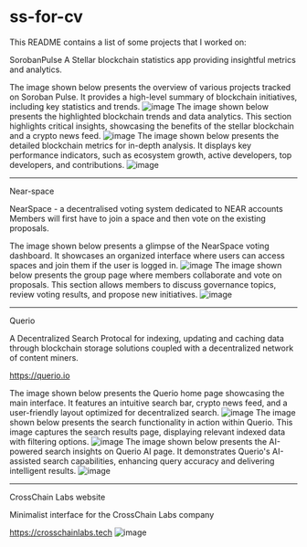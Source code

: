 # ss-for-cv

This README contains a list of some projects that I worked on:


SorobanPulse
A Stellar blockchain statistics app providing insightful metrics and analytics.

The image shown below presents the overview of various projects tracked on Soroban Pulse.
It provides a high-level summary of blockchain initiatives, including key statistics and trends.
![image](https://github.com/user-attachments/assets/d7f277b5-e75d-427c-b33b-a1f266a9f9d9)
The image shown below presents the highlighted blockchain trends and data analytics.
This section highlights critical insights, showcasing the benefits of the stellar blockchain and a crypto news feed.
![image](https://github.com/user-attachments/assets/1867343c-473f-454f-8fb6-c5367642b734)
The image shown below presents the detailed blockchain metrics for in-depth analysis.
It displays key performance indicators, such as ecosystem growth, active developers, top developers, and contributions.
![image](https://github.com/user-attachments/assets/eba6e13c-2f80-4279-87e1-ac4760ad568e)

-----------------------------------------------------------------------------------------

Near-space

NearSpace - a decentralised voting system dedicated to NEAR accounts Members will first have to join a space and then vote on the existing proposals. 

The image shown below presents a glimpse of the NearSpace voting dashboard.
It showcases an organized interface where users can access spaces and join them if the user is logged in.
![image](https://github.com/user-attachments/assets/468e349f-28cb-4355-881f-1aba209d1aa2)
The image shown below presents the group page where members collaborate and vote on proposals.
This section allows members to discuss governance topics, review voting results, and propose new initiatives.
![image](https://github.com/user-attachments/assets/42d37713-71ae-42ac-a570-3780a1894497)

-----------------------------------------------------------------------------------------

Querio

A Decentralized Search Protocal for indexing, updating and caching data through blockchain storage solutions coupled with a decentralized network of content miners.

https://querio.io

The image shown below presents the Querio home page showcasing the main interface.
It features an intuitive search bar, crypto news feed, and a user-friendly layout optimized for decentralized search.
![image](https://github.com/user-attachments/assets/142bcd2a-1cbb-4997-90dd-8dedb88ae98c)
The image shown below presents the search functionality in action within Querio.
This image captures the search results page, displaying relevant indexed data with filtering options.
![image](https://github.com/user-attachments/assets/79b45ef6-1358-4e6c-a9da-6fa2010334de)
The image shown below presents the AI-powered search insights on Querio AI page.
It demonstrates Querio's AI-assisted search capabilities, enhancing query accuracy and delivering intelligent results.
![image](https://github.com/user-attachments/assets/3b2e5295-02ed-4856-a0be-ac567b0aeec4)

-----------------------------------------------------------------------------------------

CrossChain Labs website

Minimalist interface for the CrossChain Labs company

https://crosschainlabs.tech
![image](https://github.com/user-attachments/assets/4cfa3dcb-0218-4dc5-8783-1de2790eca4c)


